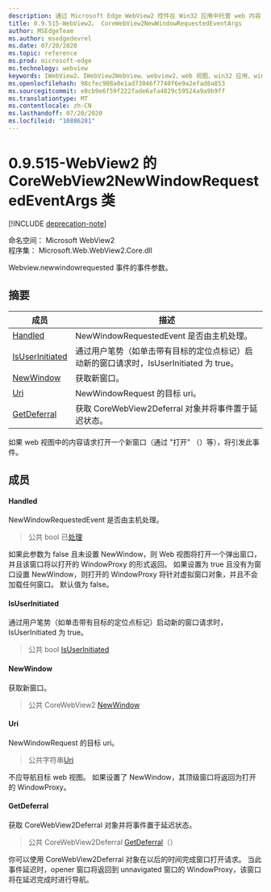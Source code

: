 ```yaml
---
description: 通过 Microsoft Edge WebView2 控件在 Win32 应用中托管 web 内容
title: 0.9.515-WebView2。 CoreWebView2NewWindowRequestedEventArgs
author: MSEdgeTeam
ms.author: msedgedevrel
ms.date: 07/20/2020
ms.topic: reference
ms.prod: microsoft-edge
ms.technology: webview
keywords: IWebView2、IWebView2WebView、webview2、web 视图、win32 应用、win32、edge、ICoreWebView2、ICoreWebView2Controller、浏览器控件、边缘 html
ms.openlocfilehash: 98cfec908a0e1ad73046f7740f6e9a2efad8a853
ms.sourcegitcommit: e0cb9e6f59f222fade6afa4829c59524a9a9b9ff
ms.translationtype: MT
ms.contentlocale: zh-CN
ms.lasthandoff: 07/20/2020
ms.locfileid: "10886281"
---
```

# 0.9.515-WebView2 的 CoreWebView2NewWindowRequestedEventArgs 类 

[!INCLUDE [deprecation-note](../../includes/deprecation-note.md)]

命名空间： Microsoft WebView2 \
程序集： Microsoft.Web.WebView2.Core.dll

Webview.newwindowrequested 事件的事件参数。

## 摘要

 成员                        | 描述
--------------------------------|---------------------------------------------
[Handled](#handled) | NewWindowRequestedEvent 是否由主机处理。
[IsUserInitiated](#isuserinitiated) | 通过用户笔势（如单击带有目标的定位点标记）启动新的窗口请求时，IsUserInitiated 为 true。
[NewWindow](#newwindow) | 获取新窗口。
[Uri](#uri) | NewWindowRequest 的目标 uri。
[GetDeferral](#getdeferral) | 获取 CoreWebView2Deferral 对象并将事件置于延迟状态。

如果 web 视图中的内容请求打开一个新窗口（通过 "打开" （）等），将引发此事件。

## 成员

#### Handled 

NewWindowRequestedEvent 是否由主机处理。

> 公共 bool 已[处理](#handled)

如果此参数为 false 且未设置 NewWindow，则 Web 视图将打开一个弹出窗口，并且该窗口将以打开的 WindowProxy 的形式返回。 如果设置为 true 且没有为窗口设置 NewWindow，则打开的 WindowProxy 将针对虚拟窗口对象，并且不会加载任何窗口。 默认值为 false。

#### IsUserInitiated 

通过用户笔势（如单击带有目标的定位点标记）启动新的窗口请求时，IsUserInitiated 为 true。

> 公共 bool [IsUserInitiated](#isuserinitiated)

#### NewWindow 

获取新窗口。

> 公共 CoreWebView2 [NewWindow](#newwindow)

#### Uri 

NewWindowRequest 的目标 uri。

> 公共字符串[Uri](#uri)

不应导航目标 web 视图。 如果设置了 NewWindow，其顶级窗口将返回为打开的 WindowProxy。

#### GetDeferral 

获取 CoreWebView2Deferral 对象并将事件置于延迟状态。

> 公共 CoreWebView2Deferral [GetDeferral](#getdeferral)（）

你可以使用 CoreWebView2Deferral 对象在以后的时间完成窗口打开请求。 当此事件延迟时，opener 窗口将返回到 unnavigated 窗口的 WindowProxy，该窗口将在延迟完成时进行导航。

